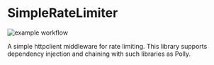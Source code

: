 # SimpleRateLimiter

![example workflow](https://github.com/andyjmorgan/DonkeyWork.Dev.SimpleRateLimiter/actions/workflows/dotnet-build-test.yml)

A simple httpclient middleware for rate limiting. This library supports dependency injection and chaining with such libraries as Polly.
